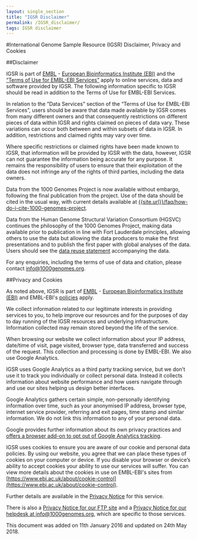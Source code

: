 ```yaml
---
layout: single_section
title: "IGSR Disclaimer"
permalink: /IGSR_disclaimer/
tags: IGSR disclaimer
---
```


#International Genome Sample Resource (IGSR) Disclaimer, Privacy and Cookies

##Disclaimer

IGSR is part of [EMBL](http://www.embl.org) - [European Bioinformatics Institute (EBI)](http://www.ebi.ac.uk) and the [“Terms of Use for EMBL-EBI Services”]( https://www.ebi.ac.uk/about/terms-of-use) apply to online services, data and software provided by IGSR. The following information specific to IGSR should be read in addition to the Terms of Use for EMBL-EBI Services. 

In relation to the “Data Services” section of the “Terms of Use for EMBL-EBI Services”, users should be aware that data made available by IGSR comes from many different owners and that consequently restrictions on different pieces of data within IGSR and rights claimed on pieces of data vary. These variations can occur both between and within subsets of data in IGSR. In addition, restrictions and claimed rights may vary over time.

Where specific restrictions or claimed rights have been made known to IGSR, that information will be provided by IGSR with the data, however, IGSR can not guarantee the information being accurate for any purpose. It remains the responsibility of users to ensure that their exploitation of the data does not infringe any of the rights of third parties, including the data owners.

Data from the 1000 Genomes Project is now available without embargo, following the final publication from the project. Use of the data should be cited in the usual way, with current details available at  [{{site.url}}/faq/how-do-i-cite-1000-genomes-project](/faq/how-do-i-cite-1000-genomes-project).

Data from the Human Genome Structural Variation Consortium (HGSVC) continues the philosophy of the 1000 Genomes Project, making data available prior to publication in line with Fort Lauderdale principles, allowing others to use the data but allowing the data producers to make the first presentations and to publish the first paper with global analyses of the data. Users should see the [data reuse statement](https://github.com/igsr/1000Genomes_data_indexes/blob/master/data_collections/hgsv_sv_discovery/README_hgsvc_datareuse_statement.md) accompanying the data.

For any enquiries, including the terms of use of data and citation, please contact info@1000genomes.org.

##Privacy and Cookies

As noted above, IGSR is part of [EMBL](http://www.embl.org) - [European Bioinformatics Institute (EBI)](http://www.ebi.ac.uk) and EMBL-EBI's [policies](http://www.ebi.ac.uk/Information/privacy) apply.

We collect information related to our legitimate interests in providing services to you, to help improve our resources and for the purposes of day to day running of the IGSR resources and underlying infrastructure. Information collected may remain stored beyond the life of the service. 

When browsing our website we collect information about your IP address, date/time of visit, page visited, browser type, data transferred and success of the request. This collection and processing is done by EMBL-EBI. We also use Google Analytics.

IGSR uses Google Analytics as a third party tracking service, but we don’t use it to track you individually or collect personal data. Instead it collects information about website performance and how users navigate through and use our sites helping us design better interfaces.

Google Analytics gathers certain simple, non-personally identifying information over time, such as your anonymised IP address, browser type, internet service provider, referring and exit pages, time stamp and similar information. We do not link this information to any of your personal data.

Google provides further information about its own privacy practices and [offers a browser add-on to opt out of Google Analytics tracking](https://tools.google.com/dlpage/gaoptout).

IGSR uses cookies to ensure you are aware of our cookie and personal data policies. By using our website, you agree that we can place these types of cookies on your computer or device. If you disable your browser or device’s ability to accept cookies your ability to use our services will suffer. You can view more details about the cookies in use on EMBL-EBI's sites from [https://www.ebi.ac.uk/about/cookie-control](https://www.ebi.ac.uk/about/cookie-control).

Further details are available in the [Privacy Notice]() for this service. 

There is also a [Privacy Notice for our FTP site]() and a [Privacy Notice for our helpdesk at info@1000genomes.org](), which are specific to those services.


This document was added on 11th January 2016 and updated on 24th May 2018.
